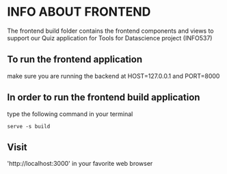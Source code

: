 # INFO ABOUT FRONTEND

 The frontend build folder contains the frontend components and views to support our Quiz application for Tools for Datascience project (INFO537) 

## To run the frontend application

 make sure you are running the backend at HOST=127.0.0.1 and PORT=8000

## In order to run the frontend build application

 type the following command in your terminal

`serve -s build`

## Visit 

'http://localhost:3000' in your favorite web browser